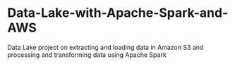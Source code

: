 # Data-Lake-with-Apache-Spark-and-AWS
Data Lake project on extracting and loading data in Amazon S3 and processing and transforming data using Apache Spark
